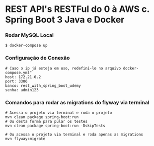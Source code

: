 # REST API's RESTFul do 0 à AWS c. Spring Boot 3 Java e Docker
### Rodar MySQL Local
    $ docker-compose up
### Configuração de Conexão
    
    # Caso o ip já esteja em uso, redefini-lo no arquivo docker-compose.yml"
    host: 172.21.0.2
    port: 3306
    banco: rest_with_spring_boot_udemy
    senha: admin123

### Comandos para rodar as migrations do flyway via terminal

    # Acessa o projeto via terminal e roda o projeto
    mvn clean package spring-boot:run
    # Ou desta forma para pular os testes
    mvn clean package spring-boot:run -DskipTests

    # Ou acessa o projeto via terminal e roda apenas as migrations
    mvn flyway:migrate